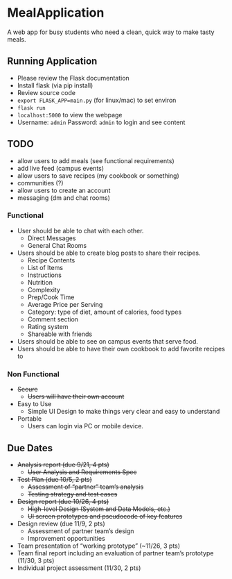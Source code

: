 # MealApplication
A web app for busy students who need a clean, quick way to make tasty meals.

## Running Application

- Please review the Flask documentation
- Install flask (via pip install)
- Review source code
- `export FLASK_APP=main.py` (for linux/mac) to set environ
- `flask run`
- `localhost:5000` to view the webpage
- Username: `admin` Password: `admin` to login and see content

## TODO

- allow users to add meals (see functional requirements)
- add live feed (campus events)
- allow users to save recipes (my cookbook or something)
- communities (?)
- allow users to create an account
- messaging (dm and chat rooms)

### Functional
- User should be able to chat with each other.
  - Direct Messages
  - General Chat Rooms
- Users should be able to create blog posts to share their recipes.
  - Recipe Contents
  - List of Items
  - Instructions
  - Nutrition
  - Complexity
  - Prep/Cook Time
  - Average Price per Serving
  - Category: type of diet, amount of calories, food types
  - Comment section
  - Rating system
  - Shareable with friends
- Users should be able to see on campus events that serve food.
- Users should be able to have their own cookbook to add favorite recipes to

### Non Functional
- ~~Secure~~
  - ~~Users will have their own account~~
- Easy to Use
  - Simple UI Design to make things very clear and easy to understand
- Portable
  - Users can login via PC or mobile device.

## Due Dates

- ~~Analysis report (due 9/21, 4 pts)~~
  - ~~User Analysis and Requirements Spec~~
- ~~Test Plan (due 10/5, 2 pts)~~
  - ~~Assessment of “partner” team’s analysis~~
  - ~~Testing strategy and test cases~~
- ~~Design report (due 10/26, 4 pts)~~
  - ~~High-level Design (System and Data Models, etc.)~~
  - ~~UI screen prototypes and pseudocode of key features~~
- Design review (due 11/9, 2 pts)
  - Assessment of partner team’s design
  - Improvement opportunities
- Team presentation of “working prototype” (~11/26, 3 pts)
- Team final report including an evaluation of partner team’s prototype (11/30, 3 pts)
- Individual project assessment (11/30, 2 pts)
